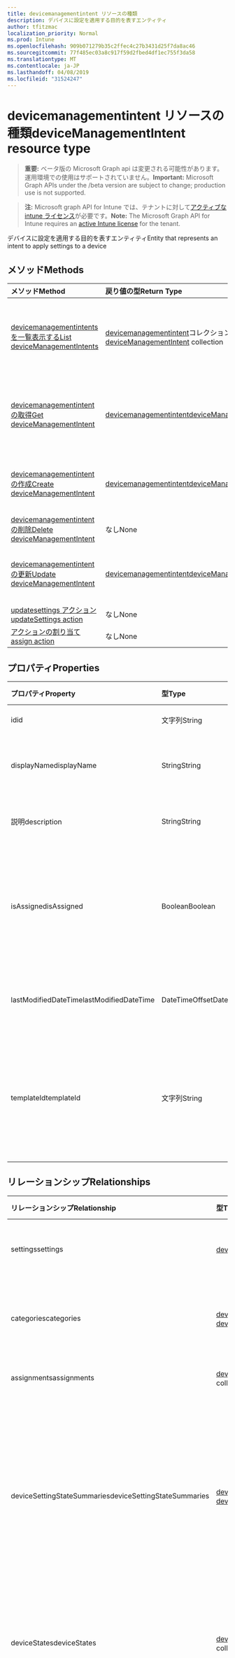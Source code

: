 ```yaml
---
title: devicemanagementintent リソースの種類
description: デバイスに設定を適用する目的を表すエンティティ
author: tfitzmac
localization_priority: Normal
ms.prod: Intune
ms.openlocfilehash: 909b071279b35c2ffec4c27b3431d25f7da8ac46
ms.sourcegitcommit: 77f485ec03a8c917f59d2fbed4df1ec755f3da58
ms.translationtype: MT
ms.contentlocale: ja-JP
ms.lasthandoff: 04/08/2019
ms.locfileid: "31524247"
---
```

# <a name="devicemanagementintent-resource-type"></a><span data-ttu-id="af26f-103">devicemanagementintent リソースの種類</span><span class="sxs-lookup"><span data-stu-id="af26f-103">deviceManagementIntent resource type</span></span>

> <span data-ttu-id="af26f-104">**重要:** ベータ版の Microsoft Graph api は変更される可能性があります。運用環境での使用はサポートされていません。</span><span class="sxs-lookup"><span data-stu-id="af26f-104">**Important:** Microsoft Graph APIs under the /beta version are subject to change; production use is not supported.</span></span>

> <span data-ttu-id="af26f-105">**注:** Microsoft graph API for Intune では、テナントに対して[アクティブな intune ライセンス](https://go.microsoft.com/fwlink/?linkid=839381)が必要です。</span><span class="sxs-lookup"><span data-stu-id="af26f-105">**Note:** The Microsoft Graph API for Intune requires an [active Intune license](https://go.microsoft.com/fwlink/?linkid=839381) for the tenant.</span></span>

<span data-ttu-id="af26f-106">デバイスに設定を適用する目的を表すエンティティ</span><span class="sxs-lookup"><span data-stu-id="af26f-106">Entity that represents an intent to apply settings to a device</span></span>

## <a name="methods"></a><span data-ttu-id="af26f-107">メソッド</span><span class="sxs-lookup"><span data-stu-id="af26f-107">Methods</span></span>
|<span data-ttu-id="af26f-108">メソッド</span><span class="sxs-lookup"><span data-stu-id="af26f-108">Method</span></span>|<span data-ttu-id="af26f-109">戻り値の型</span><span class="sxs-lookup"><span data-stu-id="af26f-109">Return Type</span></span>|<span data-ttu-id="af26f-110">説明</span><span class="sxs-lookup"><span data-stu-id="af26f-110">Description</span></span>|
|:---|:---|:---|
|[<span data-ttu-id="af26f-111">devicemanagementintents を一覧表示する</span><span class="sxs-lookup"><span data-stu-id="af26f-111">List deviceManagementIntents</span></span>](../api/intune-deviceintent-devicemanagementintent-list.md)|<span data-ttu-id="af26f-112">[devicemanagementintent](../resources/intune-deviceintent-devicemanagementintent.md)コレクション</span><span class="sxs-lookup"><span data-stu-id="af26f-112">[deviceManagementIntent](../resources/intune-deviceintent-devicemanagementintent.md) collection</span></span>|<span data-ttu-id="af26f-113">[devicemanagementintent](../resources/intune-deviceintent-devicemanagementintent.md)オブジェクトのプロパティとリレーションシップをリストします。</span><span class="sxs-lookup"><span data-stu-id="af26f-113">List properties and relationships of the [deviceManagementIntent](../resources/intune-deviceintent-devicemanagementintent.md) objects.</span></span>|
|[<span data-ttu-id="af26f-114">devicemanagementintent の取得</span><span class="sxs-lookup"><span data-stu-id="af26f-114">Get deviceManagementIntent</span></span>](../api/intune-deviceintent-devicemanagementintent-get.md)|[<span data-ttu-id="af26f-115">devicemanagementintent</span><span class="sxs-lookup"><span data-stu-id="af26f-115">deviceManagementIntent</span></span>](../resources/intune-deviceintent-devicemanagementintent.md)|<span data-ttu-id="af26f-116">[devicemanagementintent](../resources/intune-deviceintent-devicemanagementintent.md)オブジェクトのプロパティとリレーションシップを読み取ります。</span><span class="sxs-lookup"><span data-stu-id="af26f-116">Read properties and relationships of the [deviceManagementIntent](../resources/intune-deviceintent-devicemanagementintent.md) object.</span></span>|
|[<span data-ttu-id="af26f-117">devicemanagementintent の作成</span><span class="sxs-lookup"><span data-stu-id="af26f-117">Create deviceManagementIntent</span></span>](../api/intune-deviceintent-devicemanagementintent-create.md)|[<span data-ttu-id="af26f-118">devicemanagementintent</span><span class="sxs-lookup"><span data-stu-id="af26f-118">deviceManagementIntent</span></span>](../resources/intune-deviceintent-devicemanagementintent.md)|<span data-ttu-id="af26f-119">新しい[devicemanagementintent](../resources/intune-deviceintent-devicemanagementintent.md)オブジェクトを作成します。</span><span class="sxs-lookup"><span data-stu-id="af26f-119">Create a new [deviceManagementIntent](../resources/intune-deviceintent-devicemanagementintent.md) object.</span></span>|
|[<span data-ttu-id="af26f-120">devicemanagementintent の削除</span><span class="sxs-lookup"><span data-stu-id="af26f-120">Delete deviceManagementIntent</span></span>](../api/intune-deviceintent-devicemanagementintent-delete.md)|<span data-ttu-id="af26f-121">なし</span><span class="sxs-lookup"><span data-stu-id="af26f-121">None</span></span>|<span data-ttu-id="af26f-122">[devicemanagementintent](../resources/intune-deviceintent-devicemanagementintent.md)を削除します。</span><span class="sxs-lookup"><span data-stu-id="af26f-122">Deletes a [deviceManagementIntent](../resources/intune-deviceintent-devicemanagementintent.md).</span></span>|
|[<span data-ttu-id="af26f-123">devicemanagementintent の更新</span><span class="sxs-lookup"><span data-stu-id="af26f-123">Update deviceManagementIntent</span></span>](../api/intune-deviceintent-devicemanagementintent-update.md)|[<span data-ttu-id="af26f-124">devicemanagementintent</span><span class="sxs-lookup"><span data-stu-id="af26f-124">deviceManagementIntent</span></span>](../resources/intune-deviceintent-devicemanagementintent.md)|<span data-ttu-id="af26f-125">[devicemanagementintent](../resources/intune-deviceintent-devicemanagementintent.md)オブジェクトのプロパティを更新します。</span><span class="sxs-lookup"><span data-stu-id="af26f-125">Update the properties of a [deviceManagementIntent](../resources/intune-deviceintent-devicemanagementintent.md) object.</span></span>|
|[<span data-ttu-id="af26f-126">updatesettings アクション</span><span class="sxs-lookup"><span data-stu-id="af26f-126">updateSettings action</span></span>](../api/intune-deviceintent-devicemanagementintent-updatesettings.md)|<span data-ttu-id="af26f-127">なし</span><span class="sxs-lookup"><span data-stu-id="af26f-127">None</span></span>|<span data-ttu-id="af26f-128">まだ文書化されていません</span><span class="sxs-lookup"><span data-stu-id="af26f-128">Not yet documented</span></span>|
|[<span data-ttu-id="af26f-129">アクションの割り当て</span><span class="sxs-lookup"><span data-stu-id="af26f-129">assign action</span></span>](../api/intune-deviceintent-devicemanagementintent-assign.md)|<span data-ttu-id="af26f-130">なし</span><span class="sxs-lookup"><span data-stu-id="af26f-130">None</span></span>|<span data-ttu-id="af26f-131">まだ文書化されていません</span><span class="sxs-lookup"><span data-stu-id="af26f-131">Not yet documented</span></span>|

## <a name="properties"></a><span data-ttu-id="af26f-132">プロパティ</span><span class="sxs-lookup"><span data-stu-id="af26f-132">Properties</span></span>
|<span data-ttu-id="af26f-133">プロパティ</span><span class="sxs-lookup"><span data-stu-id="af26f-133">Property</span></span>|<span data-ttu-id="af26f-134">型</span><span class="sxs-lookup"><span data-stu-id="af26f-134">Type</span></span>|<span data-ttu-id="af26f-135">説明</span><span class="sxs-lookup"><span data-stu-id="af26f-135">Description</span></span>|
|:---|:---|:---|
|<span data-ttu-id="af26f-136">id</span><span class="sxs-lookup"><span data-stu-id="af26f-136">id</span></span>|<span data-ttu-id="af26f-137">文字列</span><span class="sxs-lookup"><span data-stu-id="af26f-137">String</span></span>|<span data-ttu-id="af26f-138">インテント ID</span><span class="sxs-lookup"><span data-stu-id="af26f-138">The intent ID</span></span>|
|<span data-ttu-id="af26f-139">displayName</span><span class="sxs-lookup"><span data-stu-id="af26f-139">displayName</span></span>|<span data-ttu-id="af26f-140">String</span><span class="sxs-lookup"><span data-stu-id="af26f-140">String</span></span>|<span data-ttu-id="af26f-141">ユーザーが指定した表示名</span><span class="sxs-lookup"><span data-stu-id="af26f-141">The user given display name</span></span>|
|<span data-ttu-id="af26f-142">説明</span><span class="sxs-lookup"><span data-stu-id="af26f-142">description</span></span>|<span data-ttu-id="af26f-143">String</span><span class="sxs-lookup"><span data-stu-id="af26f-143">String</span></span>|<span data-ttu-id="af26f-144">ユーザーが指定した説明</span><span class="sxs-lookup"><span data-stu-id="af26f-144">The user given description</span></span>|
|<span data-ttu-id="af26f-145">isAssigned</span><span class="sxs-lookup"><span data-stu-id="af26f-145">isAssigned</span></span>|<span data-ttu-id="af26f-146">Boolean</span><span class="sxs-lookup"><span data-stu-id="af26f-146">Boolean</span></span>|<span data-ttu-id="af26f-147">目的がユーザーに割り当てられているかどうかを表します。</span><span class="sxs-lookup"><span data-stu-id="af26f-147">Signifies whether or not the intent is assigned to users</span></span>|
|<span data-ttu-id="af26f-148">lastModifiedDateTime</span><span class="sxs-lookup"><span data-stu-id="af26f-148">lastModifiedDateTime</span></span>|<span data-ttu-id="af26f-149">DateTimeOffset</span><span class="sxs-lookup"><span data-stu-id="af26f-149">DateTimeOffset</span></span>|<span data-ttu-id="af26f-150">目的が最後に変更された日時</span><span class="sxs-lookup"><span data-stu-id="af26f-150">When the intent was last modified</span></span>|
|<span data-ttu-id="af26f-151">templateId</span><span class="sxs-lookup"><span data-stu-id="af26f-151">templateId</span></span>|<span data-ttu-id="af26f-152">文字列</span><span class="sxs-lookup"><span data-stu-id="af26f-152">String</span></span>|<span data-ttu-id="af26f-153">この目的が作成されたテンプレートの ID (存在する場合)</span><span class="sxs-lookup"><span data-stu-id="af26f-153">The ID of the template this intent was created from (if any)</span></span>|

## <a name="relationships"></a><span data-ttu-id="af26f-154">リレーションシップ</span><span class="sxs-lookup"><span data-stu-id="af26f-154">Relationships</span></span>
|<span data-ttu-id="af26f-155">リレーションシップ</span><span class="sxs-lookup"><span data-stu-id="af26f-155">Relationship</span></span>|<span data-ttu-id="af26f-156">型</span><span class="sxs-lookup"><span data-stu-id="af26f-156">Type</span></span>|<span data-ttu-id="af26f-157">説明</span><span class="sxs-lookup"><span data-stu-id="af26f-157">Description</span></span>|
|:---|:---|:---|
|<span data-ttu-id="af26f-158">settings</span><span class="sxs-lookup"><span data-stu-id="af26f-158">settings</span></span>|<span data-ttu-id="af26f-159">[devicemanagementsettinginstance](../resources/intune-deviceintent-devicemanagementsettinginstance.md)コレクション</span><span class="sxs-lookup"><span data-stu-id="af26f-159">[deviceManagementSettingInstance](../resources/intune-deviceintent-devicemanagementsettinginstance.md) collection</span></span>|<span data-ttu-id="af26f-160">適用されるすべての設定のコレクション</span><span class="sxs-lookup"><span data-stu-id="af26f-160">Collection of all settings to be applied</span></span>|
|<span data-ttu-id="af26f-161">categories</span><span class="sxs-lookup"><span data-stu-id="af26f-161">categories</span></span>|<span data-ttu-id="af26f-162">[devicemanagementintentsettingcategory](../resources/intune-deviceintent-devicemanagementintentsettingcategory.md)コレクション</span><span class="sxs-lookup"><span data-stu-id="af26f-162">[deviceManagementIntentSettingCategory](../resources/intune-deviceintent-devicemanagementintentsettingcategory.md) collection</span></span>|<span data-ttu-id="af26f-163">目的内のカテゴリ設定のコレクション</span><span class="sxs-lookup"><span data-stu-id="af26f-163">Collection of setting categories within the intent</span></span>|
|<span data-ttu-id="af26f-164">assignments</span><span class="sxs-lookup"><span data-stu-id="af26f-164">assignments</span></span>|<span data-ttu-id="af26f-165">[devicemanagementintentassignment](../resources/intune-deviceintent-devicemanagementintentassignment.md)コレクション</span><span class="sxs-lookup"><span data-stu-id="af26f-165">[deviceManagementIntentAssignment](../resources/intune-deviceintent-devicemanagementintentassignment.md) collection</span></span>|<span data-ttu-id="af26f-166">割り当てのコレクション</span><span class="sxs-lookup"><span data-stu-id="af26f-166">Collection of assignments</span></span>|
|<span data-ttu-id="af26f-167">deviceSettingStateSummaries</span><span class="sxs-lookup"><span data-stu-id="af26f-167">deviceSettingStateSummaries</span></span>|<span data-ttu-id="af26f-168">[deviceManagementIntentDeviceSettingStateSummary](../resources/intune-deviceintent-devicemanagementintentdevicesettingstatesummary.md)コレクション</span><span class="sxs-lookup"><span data-stu-id="af26f-168">[deviceManagementIntentDeviceSettingStateSummary](../resources/intune-deviceintent-devicemanagementintentdevicesettingstatesummary.md) collection</span></span>|<span data-ttu-id="af26f-169">目的内のすべての設定について、対応する状態に属するデバイスの設定とその状態、およびそれらの状態のコレクション。</span><span class="sxs-lookup"><span data-stu-id="af26f-169">Collection of settings and their states and counts of devices that belong to corresponding state for all settings within the intent</span></span>|
|<span data-ttu-id="af26f-170">deviceStates</span><span class="sxs-lookup"><span data-stu-id="af26f-170">deviceStates</span></span>|<span data-ttu-id="af26f-171">[devicemanagementintentdevicestate](../resources/intune-deviceintent-devicemanagementintentdevicestate.md)コレクション</span><span class="sxs-lookup"><span data-stu-id="af26f-171">[deviceManagementIntentDeviceState](../resources/intune-deviceintent-devicemanagementintentdevicestate.md) collection</span></span>|<span data-ttu-id="af26f-172">目的が適用されているすべてのデバイスの状態のコレクション</span><span class="sxs-lookup"><span data-stu-id="af26f-172">Collection of states of all devices that the intent is applied to</span></span>|
|<span data-ttu-id="af26f-173">userstates</span><span class="sxs-lookup"><span data-stu-id="af26f-173">userStates</span></span>|<span data-ttu-id="af26f-174">[devicemanagementintentuserstate](../resources/intune-deviceintent-devicemanagementintentuserstate.md)コレクション</span><span class="sxs-lookup"><span data-stu-id="af26f-174">[deviceManagementIntentUserState](../resources/intune-deviceintent-devicemanagementintentuserstate.md) collection</span></span>|<span data-ttu-id="af26f-175">目的が適用されているすべてのユーザーの状態のコレクション</span><span class="sxs-lookup"><span data-stu-id="af26f-175">Collection of states of all users that the intent is applied to</span></span>|
|<span data-ttu-id="af26f-176">deviceStateSummary</span><span class="sxs-lookup"><span data-stu-id="af26f-176">deviceStateSummary</span></span>|[<span data-ttu-id="af26f-177">deviceManagementIntentDeviceStateSummary</span><span class="sxs-lookup"><span data-stu-id="af26f-177">deviceManagementIntentDeviceStateSummary</span></span>](../resources/intune-deviceintent-devicemanagementintentdevicestatesummary.md)|<span data-ttu-id="af26f-178">目的が適用されているすべてのデバイスについて、対応する状態に属するデバイスの状態と数の概要</span><span class="sxs-lookup"><span data-stu-id="af26f-178">A summary of device states and counts of devices that belong to corresponding state for all devices that the intent is applied to</span></span>|
|<span data-ttu-id="af26f-179">userStateSummary</span><span class="sxs-lookup"><span data-stu-id="af26f-179">userStateSummary</span></span>|[<span data-ttu-id="af26f-180">deviceManagementIntentUserStateSummary</span><span class="sxs-lookup"><span data-stu-id="af26f-180">deviceManagementIntentUserStateSummary</span></span>](../resources/intune-deviceintent-devicemanagementintentuserstatesummary.md)|<span data-ttu-id="af26f-181">目的が適用されているすべてのユーザーについて、対応する状態に属するユーザーの状態と数の概要</span><span class="sxs-lookup"><span data-stu-id="af26f-181">A summary of user states and counts of users that belong to corresponding state for all users that the intent is applied to</span></span>|

## <a name="json-representation"></a><span data-ttu-id="af26f-182">JSON 表記</span><span class="sxs-lookup"><span data-stu-id="af26f-182">JSON Representation</span></span>
<span data-ttu-id="af26f-183">以下は、リソースの JSON 表記です。</span><span class="sxs-lookup"><span data-stu-id="af26f-183">Here is a JSON representation of the resource.</span></span>
<!-- {
  "blockType": "resource",
  "keyProperty": "id",
  "@odata.type": "microsoft.graph.deviceManagementIntent"
}
-->
``` json
{
  "@odata.type": "#microsoft.graph.deviceManagementIntent",
  "id": "String (identifier)",
  "displayName": "String",
  "description": "String",
  "isAssigned": true,
  "lastModifiedDateTime": "String (timestamp)",
  "templateId": "String"
}
```







